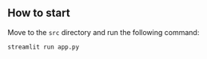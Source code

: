 ## How to start
Move to the ```src``` directory and run the following command:
```
streamlit run app.py
```
